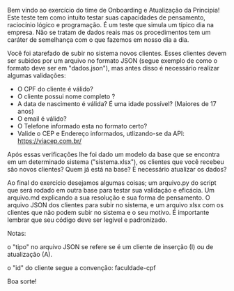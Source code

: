 Bem vindo ao exercício do time de Onboarding e Atualização da Principia! Este teste tem como intuito testar suas capacidades de pensamento, raciocínio lógico e programação. É um teste que simula um típico dia na empresa. Não se tratam de dados reais mas os procedimentos tem um caráter de semelhança com o que fazemos em nosso dia a dia. 

Você foi atarefado de subir no sistema novos clientes. Esses clientes devem ser subidos por um arquivo no formato JSON (segue exemplo de como o formato deve ser em "dados.json"), mas antes disso é necessário realizar algumas validações: 

- O CPF do cliente é válido?
- O cliente possui nome completo ?
- A data de nascimento é válida? É uma idade possível? (Maiores de 17 anos)
- O email é válido?
- O Telefone informado esta no formato certo?
- Valide o CEP e Endereço informados, utlizando-se da API: https://viacep.com.br/

Após essas verificações lhe foi dado um modelo da base que se encontra em um determinado sistema ("sistema.xlsx"), os clientes que você recebeu são novos clientes? Quem já está na base? É necessário atualizar os dados? 

Ao final do exercício desejamos algumas coisas; um arquivo.py do script que será rodado em outra base para testar sua validação e eficácia. Um arquivo.md explicando a sua resolução e sua forma de pensamento. O arquivo JSON dos clientes para subir no sistema, e um arquivo xlsx com os clientes que não podem subir no sistema e o seu motivo. É importante lembrar que seu código deve ser legível e padronizado.

Notas:

o "tipo" no arquivo JSON se refere se é um cliente de inserção (I) ou de atualização (A).

o "id" do cliente segue a convenção: faculdade-cpf

Boa sorte!
